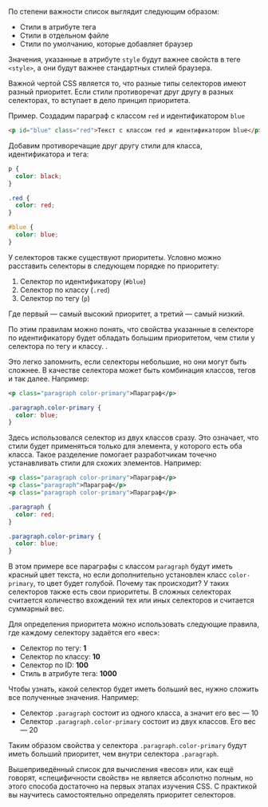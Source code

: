 По степени важности список выглядит следующим образом:

- Стили в атрибуте тега
- Стили в отдельном файле
- Стили по умолчанию, которые добавляет браузер

Значения, указанные в атрибуте `style` будут важнее свойств в теге `<style>`, а они будут важнее стандартных стилей браузера.

Важной чертой CSS является то, что разные типы селекторов имеют разный приоритет. Если стили противоречат друг другу в разных селекторах, то вступает в дело принцип приоритета.

Пример. Создадим параграф с классом `red` и идентификатором `blue`

```html
<p id="blue" class="red">Текст с классом red и идентификатором blue</p>
```

Добавим противоречащие друг другу стили для класса, идентификатора и тега:

```css
p {
  color: black;
}

.red {
  color: red;
}

#blue {
  color: blue;
}
```

У селекторов также существуют приоритеты. Условно можно расставить селекторы в следующем порядке по приоритету:

1. Селектор по идентификатору (`#blue`)
2. Селектор по классу (`.red`)
3. Селектор по тегу (`p`)

Где первый — самый высокий приоритет, а третий — самый низкий.

По этим правилам можно понять, что свойства указанные в селекторе по идентификатору будет обладать большим приоритетом, чем стили у селектора по тегу и классу. .

Это легко запомнить, если селекторы небольшие, но они могут быть сложнее. В качестве селектора может быть комбинация классов, тегов и так далее. Например:

```xml
<p class="paragraph color-primary">Параграф</p>
```

```css
.paragraph.color-primary {
  color: blue;
}
```

Здесь использовался селектор из двух классов сразу. Это означает, что стили будет применяться только для элемента, у которого есть оба класса. Такое разделение помогает разработчикам точечно устанавливать стили для схожих элементов. Например:

```xml
<p class="paragraph color-primary">Параграф</p>
<p class="paragraph">Параграф</p>
<p class="paragraph color-primary">Параграф</p>
```

```css
.paragraph {
  color: red;
}

.paragraph.color-primary {
  color: blue;
}
```

В этом примере все параграфы с классом `paragraph` будут иметь красный цвет текста, но если дополнительно установлен класс `color-primary`, то цвет будет голубой. Почему так происходит? У таких селекторов также есть свои приоритеты. В сложных селекторах считается количество вхождений тех или иных селекторов и считается суммарный вес.

Для определения приоритета можно использовать следующие правила, где каждому селектору задаётся его «вес»:

- Селектор по тегу: **1**
- Селектор по классу: **10**
- Селектор по ID: **100**
- Стиль в атрибуте тега: **1000**

Чтобы узнать, какой селектор будет иметь больший вес, нужно сложить все полученные значения. Например:

- Селектор `.paragraph` состоит из одного класса, а значит его вес — 10
- Селектор `.paragraph.color-primary` состоит из двух классов. Его вес — 20

Таким образом свойства у селектора `.paragraph.color-primary` будут иметь больший приоритет, чем внутри селектора `.paragraph`.

Вышеприведённый список для вычисления «весов» или, как ещё говорят, «специфичности свойств» не является абсолютно полным, но этого способа достаточно на первых этапах изучения CSS. С практикой вы научитесь самостоятельно определять приоритет селекторов.